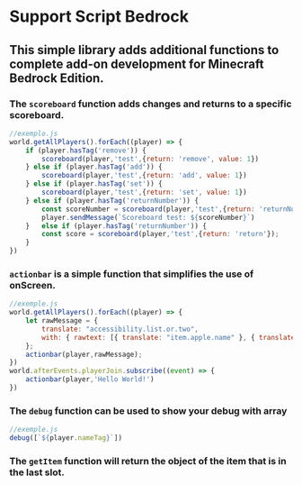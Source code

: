 # Support Script Bedrock

## This simple library adds additional functions to complete add-on development for Minecraft Bedrock Edition.

### The `scoreboard` function adds changes and returns to a specific scoreboard.
```js
//exemplo.js
world.getAllPlayers().forEach((player) => {
    if (player.hasTag('remove')) {
        scoreboard(player,'test',{return: 'remove', value: 1})
    } else if (player.hasTag('add')) {
        scoreboard(player,'test',{return: 'add', value: 1})
    } else if (player.hasTag('set')) {
        scoreboard(player,'test',{return: 'set', value: 1})
    } else if (player.hasTag('returnNumber')) {
        const scoreNumber = scoreboard(player,'test',{return: 'returnNumber'});
        player.sendMessage(`Scoreboard test: ${scoreNumber}`)
    }   else if (player.hasTag('returnNumber')) {
        const score = scoreboard(player,'test',{return: 'return'});
    }
})
```
### `actionbar` is a simple function that simplifies the use of onScreen.
```js
//exemple.js
world.getAllPlayers().forEach((player) => {
    let rawMessage = {
        translate: "accessibility.list.or.two",
        with: { rawtext: [{ translate: "item.apple.name" }, { translate: "item.coal.name" }] },
    };
    actionbar(player,rawMessage);
})
world.afterEvents.playerJoin.subscribe((event) => {
    actionbar(player,'Hello World!')
})
```
### The `debug` function can be used to show your debug with array
```js
//exemple.js
debug([`${player.nameTag}`])
```
### The `getItem` function will return the object of the item that is in the last slot.
